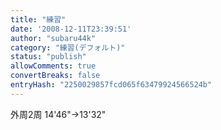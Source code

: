 ```yaml
---
title: "練習"
date: '2008-12-11T23:39:51'
author: "subaru44k"
category: "練習(デフォルト)"
status: "publish"
allowComments: true
convertBreaks: false
entryHash: "2250029857fcd065f63479924566524b"
---
```

外周2周
14'46"→13'32"
